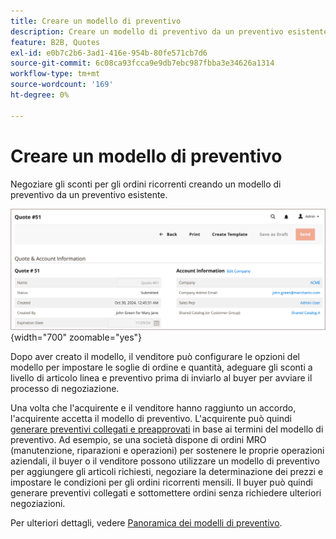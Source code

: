 ```yaml
---
title: Creare un modello di preventivo
description: Creare un modello di preventivo da un preventivo esistente per semplificare la negoziazione dei preventivi per gli ordini ricorrenti.=
feature: B2B, Quotes
exl-id: e0b7c2b6-3ad1-416e-954b-80fe571cb7d6
source-git-commit: 6c08ca93fcca9e9db7ebc987fbba3e34626a1314
workflow-type: tm+mt
source-wordcount: '169'
ht-degree: 0%

---
```


# Creare un modello di preventivo

<!--This topic is linked to from the Commerce Admin quote templates page. If the URL to this topic changes, make sure to add a redirect to prevent the Admin link from returning a 404 error.-->

Negoziare gli sconti per gli ordini ricorrenti creando un modello di preventivo da un preventivo esistente.

![Crea modello di preventivo dall&#39;amministratore](./assets/quote-template-create-from-admin.png){width="700" zoomable="yes"}

Dopo aver creato il modello, il venditore può configurare le opzioni del modello per impostare le soglie di ordine e quantità, adeguare gli sconti a livello di articolo linea e preventivo prima di inviarlo al buyer per avviare il processo di negoziazione.

Una volta che l&#39;acquirente e il venditore hanno raggiunto un accordo, l&#39;acquirente accetta il modello di preventivo. L&#39;acquirente può quindi [generare preventivi collegati e preapprovati](account-dashboard-my-quote-templates.md) in base ai termini del modello di preventivo. Ad esempio, se una società dispone di ordini MRO (manutenzione, riparazioni e operazioni) per sostenere le proprie operazioni aziendali, il buyer o il venditore possono utilizzare un modello di preventivo per aggiungere gli articoli richiesti, negoziare la determinazione dei prezzi e impostare le condizioni per gli ordini ricorrenti mensili. Il buyer può quindi generare preventivi collegati e sottomettere ordini senza richiedere ulteriori negoziazioni.

Per ulteriori dettagli, vedere [Panoramica dei modelli di preventivo](quote-templates-overview.md).
